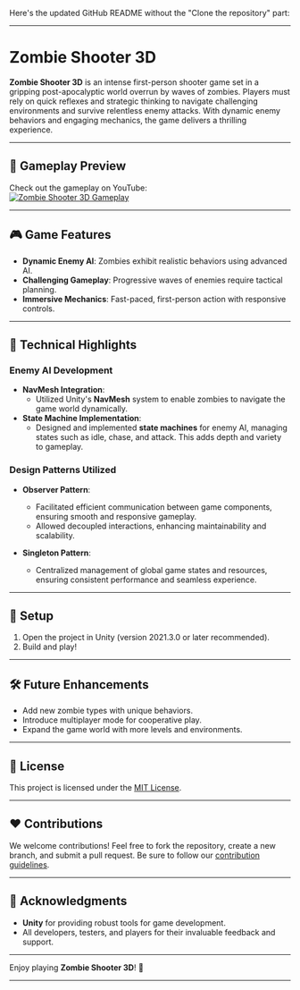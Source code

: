 Here's the updated GitHub README without the "Clone the repository" part:

---

# Zombie Shooter 3D

**Zombie Shooter 3D** is an intense first-person shooter game set in a gripping post-apocalyptic world overrun by waves of zombies. Players must rely on quick reflexes and strategic thinking to navigate challenging environments and survive relentless enemy attacks. With dynamic enemy behaviors and engaging mechanics, the game delivers a thrilling experience.

---

## 🎥 **Gameplay Preview**
Check out the gameplay on YouTube:  
[![Zombie Shooter 3D Gameplay](https://img.youtube.com/vi/OYiPKFI9v2g/0.jpg)](https://youtu.be/OYiPKFI9v2g)

---

## 🎮 **Game Features**
- **Dynamic Enemy AI**: Zombies exhibit realistic behaviors using advanced AI.
- **Challenging Gameplay**: Progressive waves of enemies require tactical planning.
- **Immersive Mechanics**: Fast-paced, first-person action with responsive controls.

---

## 🧠 **Technical Highlights**

### **Enemy AI Development**
- **NavMesh Integration**:
  - Utilized Unity's **NavMesh** system to enable zombies to navigate the game world dynamically.
- **State Machine Implementation**:
  - Designed and implemented **state machines** for enemy AI, managing states such as idle, chase, and attack. This adds depth and variety to gameplay.

### **Design Patterns Utilized**
- **Observer Pattern**:
  - Facilitated efficient communication between game components, ensuring smooth and responsive gameplay.
  - Allowed decoupled interactions, enhancing maintainability and scalability.
  
- **Singleton Pattern**:
  - Centralized management of global game states and resources, ensuring consistent performance and seamless experience.

---

## 🚀 **Setup**
1. Open the project in Unity (version 2021.3.0 or later recommended).
2. Build and play!

---

## 🛠️ **Future Enhancements**
- Add new zombie types with unique behaviors.
- Introduce multiplayer mode for cooperative play.
- Expand the game world with more levels and environments.

---

## 📜 **License**
This project is licensed under the [MIT License](LICENSE).

---

## ❤️ **Contributions**
We welcome contributions! Feel free to fork the repository, create a new branch, and submit a pull request. Be sure to follow our [contribution guidelines](CONTRIBUTING.md).

---

## 🤝 **Acknowledgments**
- **Unity** for providing robust tools for game development.
- All developers, testers, and players for their invaluable feedback and support.

---

Enjoy playing **Zombie Shooter 3D**! 🚀

---
